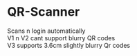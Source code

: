 # QR-Scanner
Scans n login automatically <br>
V1 n V2 cant support blurry QR codes <br>
V3 supports 3.6cm slightly blurry Qr codes
